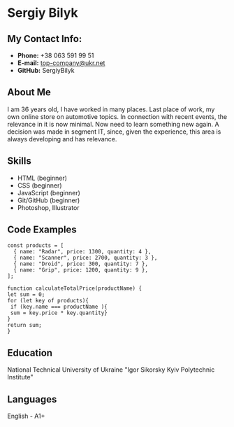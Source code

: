 # Sergiy Bilyk
## My Contact Info: ##
* **Phone:** +38 063 591 99 51
* **E-mail:** top-company@ukr.net
* **GitHub:** SergiyBilyk

## About Me ##
I am 36 years old, I have worked in many places. Last place of work, my own online store on automotive topics. In connection with recent events, the relevance in it is now minimal. Now need to learn something new again. A decision was made in segment IT, since, given the experience, this area is always developing and has relevance.


## Skills ##
* HTML (beginner)
* CSS (beginner)
* JavaScript (beginner)
* Git/GitHub (beginner)
* Photoshop, Illustrator

## Code Examples ##
```
const products = [
  { name: "Radar", price: 1300, quantity: 4 },
  { name: "Scanner", price: 2700, quantity: 3 },
  { name: "Droid", price: 300, quantity: 7 },
  { name: "Grip", price: 1200, quantity: 9 },
];

function calculateTotalPrice(productName) {
let sum = 0;
for (let key of products){
 if (key.name === productName ){
 sum = key.price * key.quantity} 
}
return sum;
} 
```
## Education ##
National Technical University of Ukraine "Igor Sikorsky Kyiv Polytechnic Institute"

## Languages ##
English - A1+
